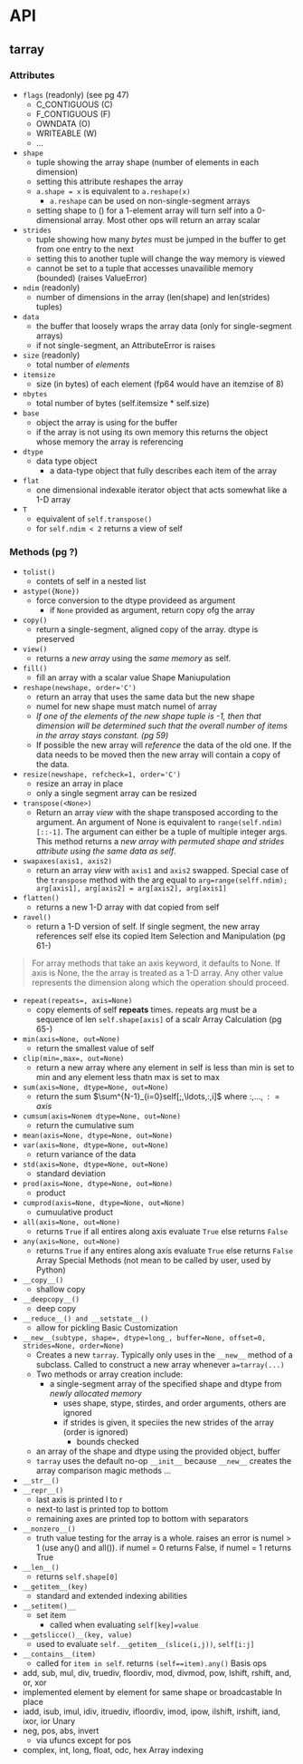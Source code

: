 # API

## tarray
### Attributes
- `flags` (readonly) (see pg 47)
  - C_CONTIGUOUS (C)
  - F_CONTIGUOUS (F)
  - OWNDATA (O)
  - WRITEABLE (W)
  - ...
- `shape`
  - tuple showing the array shape (number of elements in each dimension)
  - setting this attribute reshapes the array
  - `a.shape = x` is equivalent to `a.reshape(x)`
    - `a.reshape` can be used on non-single-segment arrays
  - setting shape to () for a 1-element array will turn self into a 0-dimensional array. Most other ops will return an array scalar
- `strides` 
  - tuple showing how many *bytes* must be jumped in the buffer to get from one entry to the next
  - setting this to another tuple will change the way memory is viewed
  - cannot be set to a tuple that accesses unavailible memory (bounded) (raises ValueError)
- `ndim` (readonly)
  - number of dimensions in the array (len(shape) and len(strides) tuples)
- `data`
  - the buffer that loosely wraps the array data (only for single-segment arrays)
  - if not single-segment, an AttributeError is raises
- `size` (readonly)
  - total number of *elements*
- `itemsize`
  - size (in bytes) of each element (fp64 would have an itemzise of 8)
- `nbytes`
  - total number of bytes (self.itemsize * self.size)
- `base`
  - object the array is using for the buffer
  - if the array is not using its own memory this returns the object whose memory the array is referencing
- `dtype`
  - data type object
    - a data-type object that fully describes each item of the array
- `flat`
  - one dimensional indexable iterator object that acts somewhat like a 1-D array
- `T`
  - equivalent of `self.transpose()`
  - for `self.ndim < 2` returns a view of self
### Methods (pg ?)
- `tolist()`
  - contets of self in a nested list
- `astype({None})`
  - force conversion to the dtype provideed as argument
    - if `None` provided as argument, return copy ofg the array
- `copy()`
  - return a single-segment, aligned copy of the array. dtype is preserved
- `view()`
  - returns a *new array* using the *same memory* as self.
- `fill()`
  - fill an array with a scalar value
Shape Maniupulation
- `reshape(newshape, order='C')`
  - return an array that uses the same data but the new shape
  - numel for new shape must match numel of array
  - *If one of the elements of the new shape tuple is -1, then that dimension will be determined such that the overall number of items in the array stays constant. (pg 59)*
  - If possible the new array will *reference* the data of the old one. If the data needs to be moved then the new array will contain a copy of the data.
- `resize(newshape, refcheck=1, order='C')`
  - resize an array in place
  - only a single segment array can be resized
- `transpose(<None>)`
  - Return an array *view* with the shape transposed according to the argument. An argument of None is equivalent to `range(self.ndim)[::-1]`. The argument can either be a tuple of multiple integer args. This method returns a *new array with permuted shape and strides attribute using the same data as self*.
- `swapaxes(axis1, axis2)`
  - return an array *view* with `axis1` and `axis2` swapped. Special case of the `transpose` method with the arg equal to `arg=range(selff.ndim); arg[axis1], arg[axis2] = arg[axis2], arg[axis1]`
- `flatten()`
  - returns a new 1-D array with dat copied from self
- `ravel()`
  - return a 1-D version of self. If single segment, the new array references self else its copied
Item Selection and Manipulation (pg 61-)
> For array methods that take an axis keyword, it defaults to None. If axis is None, the the array is treated as a 1-D array. Any other value represents the dimension along which the operation should proceed.
- `repeat(repeats=, axis=None)`
  - copy elements of self **repeats** times. repeats arg must be a sequence of len `self.shape[axis]` of a scalr
Array Calculation (pg 65-)
- `min(axis=None, out=None)`
  - return the smallest value of self
- `clip(min=,max=, out=None)`
  - return a new array where any element in self is less than min is set to min and any element less thatn max is set to max
- `sum(axis=None, dtype=None, out=None)`
  - return the sum $\sum^{N-1}_{i=0}self[;,\ldots,:,i]$ where $:,\ldots,: = axis$
- `cumsum(axis=Nonem dtype=None, out=None)`
  - return the cumulative sum
- `mean(axis=None, dtype=None, out=None)`
- `var(axis=None, dtype=None, out=None)`
  - return variance of the data
- `std(axis=None, dtype=None, out=None)`
  - standard deviation
- `prod(axis=None, dtype=None, out=None)`
  - product
- `cumprod(axis=None, dtype=None, out=None)`
  - cumuulative product
- `all(axis=None, out=None)`
  - returns `True` if all entires along axis evaluate `True` else returns `False`
- `any(axis=None, out=None)`
  - returns `True` if any entires along axis evaluate `True` else returns `False`
Array Special Methods (not mean to be called by user, used by Python)
- `__copy__()`
  - shallow copy
- `__deepcopy__()`
  - deep copy
- `__reduce__() and __setstate__()`
  - allow for pickling
Basic Customization
- `__new__(subtype, shape=, dtype=long_, buffer=None, offset=0, strides=None, order=None)`
  - Creates a new `tarray`. Typically only uses in the `__new__` method of a subclass. Called to construct a new array whenever `a=tarray(...)`
  - Two methods or array creation include:
    - a single-segment array of the specified shape and dtype from *newly allocated memory*
      - uses shape, stype, stirdes, and order arguments, others are ignored
      - if strides is given, it speciies the new strides of the array (order is ignored)
        - bounds checked
  - an array of the shape and dtype using the provided object, buffer
  - `tarray` uses the default no-op `__init__` because `__new__` creates the array
comparison magic methods
...
- `__str__()`
- `__repr__()`
  - last axis is printed l to r
  - next-to last is printed top to bottom
  - remaining axes are printed top to bottom with separators
- `__nonzero__()`
  - truth value testing for the array is a whole. raises an error is numel > 1 (use any() and all()). if numel = 0 returns False, if numel = 1 returns True
- `__len__()`
  - returns `self.shape[0]`
- `__getitem__(key)`
  - standard and extended indexing abilities
- `__setitem()__`
  - set item
    - called when evaluating `self[key]=value`
- `__getslicce()__(key, value)`
  - used to evaluate `self.__getitem__(slice(i,j))`, `self[i:j]`
- `__contains__(item)`
  - called for `item in self`. returns `(self==item).any()`
Basis ops
- add, sub, mul, div, truediv, floordiv, mod, divmod, pow, lshift, rshift, and, or, xor
- implemented element by element for same shape or broadcastable
In place
- iadd, isub, imul, idiv, itruediv, ifloordiv, imod, ipow, ilshift, irshift, iand, ixor, ior
Unary
- neg, pos, abs, invert
  - via ufuncs except for pos
- complex, int, long, float, odc, hex
Array indexing